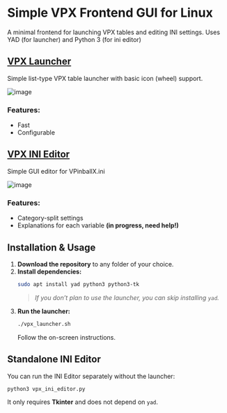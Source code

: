 # Simple VPX Frontend GUI for Linux
A minimal frontend for launching VPX tables and editing INI settings.
Uses YAD (for launcher) and Python 3 (for ini editor)

## [VPX Launcher](vpx_launcher.sh)
Simple list-type VPX table launcher with basic icon (wheel) support.

![image](https://github.com/user-attachments/assets/eb60fa04-8e4d-4283-8e25-b0f3875d2ada)

### Features:
- Fast
- Configurable

## [VPX INI Editor](vpx_ini_editor.py)
Simple GUI editor for VPinballX.ini

![image](https://github.com/user-attachments/assets/e7c5fa40-42ae-4413-bf3a-1bf3e0cef7e2)

### Features:
- Category-split settings
- Explanations for each variable **(in progress, need help!)**

## **Installation & Usage**  

1. **Download the repository** to any folder of your choice.  
2. **Install dependencies:**  
   ```bash
   sudo apt install yad python3 python3-tk
   ```  
   > *If you don’t plan to use the launcher, you can skip installing `yad`.*  
3. **Run the launcher:**  
   ```bash
   ./vpx_launcher.sh
   ```  
   Follow the on-screen instructions.  

## **Standalone INI Editor**  
You can run the INI Editor separately without the launcher:  
```bash
python3 vpx_ini_editor.py
```  
It only requires **Tkinter** and does not depend on `yad`.
